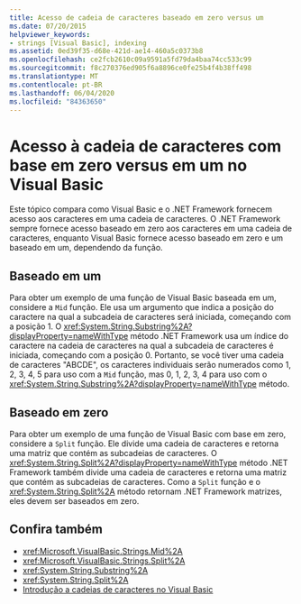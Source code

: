 ```yaml
---
title: Acesso de cadeia de caracteres baseado em zero versus um
ms.date: 07/20/2015
helpviewer_keywords:
- strings [Visual Basic], indexing
ms.assetid: 0ed39f35-d68e-421d-ae14-460a5c0373b8
ms.openlocfilehash: ce2fcb2610c09a9591a5fd79da4baa74cc533c99
ms.sourcegitcommit: f8c270376ed905f6a8896ce0fe25b4f4b38ff498
ms.translationtype: MT
ms.contentlocale: pt-BR
ms.lasthandoff: 06/04/2020
ms.locfileid: "84363650"
---
```

# <a name="zero-based-vs-one-based-string-access-in-visual-basic"></a>Acesso à cadeia de caracteres com base em zero versus em um no Visual Basic
Este tópico compara como Visual Basic e o .NET Framework fornecem acesso aos caracteres em uma cadeia de caracteres. O .NET Framework sempre fornece acesso baseado em zero aos caracteres em uma cadeia de caracteres, enquanto Visual Basic fornece acesso baseado em zero e um baseado em um, dependendo da função.  
  
## <a name="one-based"></a>Baseado em um  
 Para obter um exemplo de uma função de Visual Basic baseada em um, considere a `Mid` função. Ele usa um argumento que indica a posição do caractere na qual a subcadeia de caracteres será iniciada, começando com a posição 1. O <xref:System.String.Substring%2A?displayProperty=nameWithType> método .NET Framework usa um índice do caractere na cadeia de caracteres na qual a subcadeia de caracteres é iniciada, começando com a posição 0. Portanto, se você tiver uma cadeia de caracteres "ABCDE", os caracteres individuais serão numerados como 1, 2, 3, 4, 5 para uso com a `Mid` função, mas 0, 1, 2, 3, 4 para uso com o <xref:System.String.Substring%2A?displayProperty=nameWithType> método.  
  
## <a name="zero-based"></a>Baseado em zero  
 Para obter um exemplo de uma função de Visual Basic com base em zero, considere a `Split` função. Ele divide uma cadeia de caracteres e retorna uma matriz que contém as subcadeias de caracteres. O <xref:System.String.Split%2A?displayProperty=nameWithType> método .NET Framework também divide uma cadeia de caracteres e retorna uma matriz que contém as subcadeias de caracteres. Como a `Split` função e o <xref:System.String.Split%2A> método retornam .NET Framework matrizes, eles devem ser baseados em zero.  
  
## <a name="see-also"></a>Confira também

- <xref:Microsoft.VisualBasic.Strings.Mid%2A>
- <xref:Microsoft.VisualBasic.Strings.Split%2A>
- <xref:System.String.Substring%2A>
- <xref:System.String.Split%2A>
- [Introdução a cadeias de caracteres no Visual Basic](introduction-to-strings.md)
